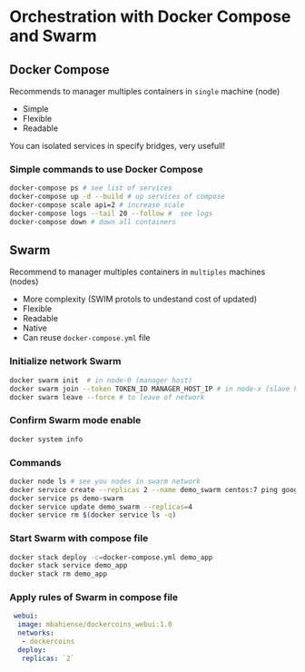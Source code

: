 # Orchestration with Docker Compose and Swarm

## Docker Compose
 Recommends to manager multiples containers in `single` machine (node)

 * Simple
 * Flexible
 * Readable

 You can isolated services in specify bridges, very usefull!

### Simple commands to use Docker Compose
````bash
docker-compose ps # see list of services
docker-compose up -d --build # up services of compose
docker-compose scale api=2 # increase scale
docker-compose logs --tail 20 --follow #  see logs
docker-compose down # down all containers
````


## Swarm
 Recommend to manager multiples containers in `multiples` machines (nodes)

 * More complexity (SWIM protols to undestand cost of updated)
 * Flexible
 * Readable
 * Native
 * Can reuse ``docker-compose.yml`` file

### Initialize network Swarm
````bash
docker swarm init  # in node-0 (manager host)
docker swarm join --token TOKEN_ID MANAGER_HOST_IP # in node-x (slave hosts)
docker swarm leave --force # to leave of network
````

### Confirm Swarm mode enable 
````bash
docker system info
````

### Commands
````bash
docker node ls # see you nodes in swarm network
docker service create --replicas 2 --name demo_swarm centos:7 ping google.com
docker service ps demo-swarm
docker service update demo_swarm --replicas=4
docker service rm $(docker service ls -q)
````


### Start Swarm with compose file
````bash
docker stack deploy -c=docker-compose.yml demo_app
docker stack service demo_app
docker stack rm demo_app
````

### Apply rules of Swarm in compose file
````yml
 webui:
  image: mbahiense/dockercoins_webui:1.0
  networks:
   - dockercoins
  deploy:
   replicas: `2`
````
 
